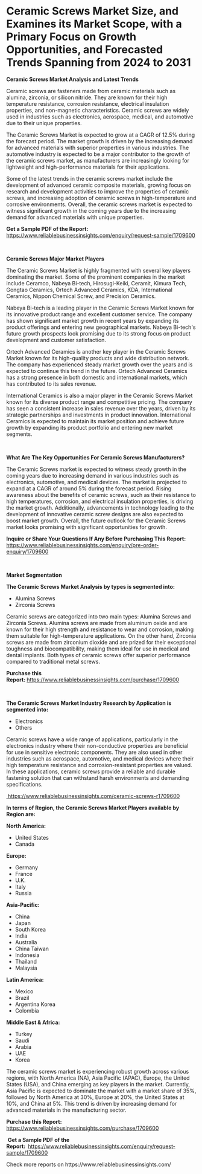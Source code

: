 <p><h1>Ceramic Screws Market Size, and Examines its Market Scope, with a Primary Focus on Growth Opportunities, and Forecasted Trends Spanning from 2024 to 2031</h1></p><p><strong>Ceramic Screws Market Analysis and Latest Trends</strong></p>
<p><p>Ceramic screws are fasteners made from ceramic materials such as alumina, zirconia, or silicon nitride. They are known for their high temperature resistance, corrosion resistance, electrical insulation properties, and non-magnetic characteristics. Ceramic screws are widely used in industries such as electronics, aerospace, medical, and automotive due to their unique properties.</p><p>The Ceramic Screws Market is expected to grow at a CAGR of 12.5% during the forecast period. The market growth is driven by the increasing demand for advanced materials with superior properties in various industries. The automotive industry is expected to be a major contributor to the growth of the ceramic screws market, as manufacturers are increasingly looking for lightweight and high-performance materials for their applications.</p><p>Some of the latest trends in the ceramic screws market include the development of advanced ceramic composite materials, growing focus on research and development activities to improve the properties of ceramic screws, and increasing adoption of ceramic screws in high-temperature and corrosive environments. Overall, the ceramic screws market is expected to witness significant growth in the coming years due to the increasing demand for advanced materials with unique properties.</p></p>
<p><strong>Get a Sample PDF of the Report:&nbsp;</strong> <a href="https://www.reliablebusinessinsights.com/enquiry/request-sample/1709600">https://www.reliablebusinessinsights.com/enquiry/request-sample/1709600</a></p>
<p>&nbsp;</p>
<p><strong>Ceramic Screws Major Market Players</strong></p>
<p><p>The Ceramic Screws Market is highly fragmented with several key players dominating the market. Some of the prominent companies in the market include Ceramco, Nabeya Bi-tech, Hirosugi-Keiki, Ceramit, Kimura Tech, Gongtao Ceramics, Ortech Advanced Ceramics, KDA, International Ceramics, Nippon Chemical Screw, and Precision Ceramics.</p><p>Nabeya Bi-tech is a leading player in the Ceramic Screws Market known for its innovative product range and excellent customer service. The company has shown significant market growth in recent years by expanding its product offerings and entering new geographical markets. Nabeya Bi-tech's future growth prospects look promising due to its strong focus on product development and customer satisfaction.</p><p>Ortech Advanced Ceramics is another key player in the Ceramic Screws Market known for its high-quality products and wide distribution network. The company has experienced steady market growth over the years and is expected to continue this trend in the future. Ortech Advanced Ceramics has a strong presence in both domestic and international markets, which has contributed to its sales revenue.</p><p>International Ceramics is also a major player in the Ceramic Screws Market known for its diverse product range and competitive pricing. The company has seen a consistent increase in sales revenue over the years, driven by its strategic partnerships and investments in product innovation. International Ceramics is expected to maintain its market position and achieve future growth by expanding its product portfolio and entering new market segments.</p></p>
<p>&nbsp;</p>
<p><strong>What Are The Key Opportunities For Ceramic Screws Manufacturers?</strong></p>
<p><p>The Ceramic Screws market is expected to witness steady growth in the coming years due to increasing demand in various industries such as electronics, automotive, and medical devices. The market is projected to expand at a CAGR of around 5% during the forecast period. Rising awareness about the benefits of ceramic screws, such as their resistance to high temperatures, corrosion, and electrical insulation properties, is driving the market growth. Additionally, advancements in technology leading to the development of innovative ceramic screw designs are also expected to boost market growth. Overall, the future outlook for the Ceramic Screws market looks promising with significant opportunities for growth.</p></p>
<p><strong>Inquire or Share Your Questions If Any Before Purchasing This Report:</strong> <a href="https://www.reliablebusinessinsights.com/enquiry/pre-order-enquiry/1709600">https://www.reliablebusinessinsights.com/enquiry/pre-order-enquiry/1709600</a></p>
<p>&nbsp;</p>
<p><strong>Market Segmentation</strong></p>
<p><strong>The Ceramic Screws Market Analysis by types is segmented into:</strong></p>
<p><ul><li>Alumina Screws</li><li>Zirconia Screws</li></ul></p>
<p><p>Ceramic screws are categorized into two main types: Alumina Screws and Zirconia Screws. Alumina screws are made from aluminum oxide and are known for their high strength and resistance to wear and corrosion, making them suitable for high-temperature applications. On the other hand, Zirconia screws are made from zirconium dioxide and are prized for their exceptional toughness and biocompatibility, making them ideal for use in medical and dental implants. Both types of ceramic screws offer superior performance compared to traditional metal screws.</p></p>
<p><strong>Purchase this Report:&nbsp;</strong><a href="https://www.reliablebusinessinsights.com/purchase/1709600">https://www.reliablebusinessinsights.com/purchase/1709600</a></p>
<p>&nbsp;</p>
<p><strong>The Ceramic Screws Market Industry Research by Application is segmented into:</strong></p>
<p><ul><li>Electronics</li><li>Others</li></ul></p>
<p><p>Ceramic screws have a wide range of applications, particularly in the electronics industry where their non-conductive properties are beneficial for use in sensitive electronic components. They are also used in other industries such as aerospace, automotive, and medical devices where their high temperature resistance and corrosion-resistant properties are valued. In these applications, ceramic screws provide a reliable and durable fastening solution that can withstand harsh environments and demanding specifications.</p></p>
<p><a href="https://www.reliablebusinessinsights.com/ceramic-screws-r1709600">&nbsp;https://www.reliablebusinessinsights.com/ceramic-screws-r1709600</a></p>
<p><strong>In terms of Region, the Ceramic Screws Market Players available by Region are:</strong></p>
<p>
    <p> <strong> North America: </strong>
        <ul>
            <li>United States</li>
            <li>Canada</li>
        </ul>
        </p> 
    <p> <strong> Europe: </strong>
        <ul>
            <li>Germany</li>
            <li>France</li>
            <li>U.K.</li>
            <li>Italy</li>
            <li>Russia</li>
        </ul>
        </p> 
    <p> <strong> Asia-Pacific: </strong>
        <ul>
            <li>China</li>
            <li>Japan</li>
            <li>South Korea</li>
            <li>India</li>
            <li>Australia</li>
            <li>China Taiwan</li>
            <li>Indonesia</li>
            <li>Thailand</li>
            <li>Malaysia</li>
        </ul>
        </p> 
    <p> <strong> Latin America: </strong>
        <ul>
            <li>Mexico</li>
            <li>Brazil</li>
            <li>Argentina Korea</li>
            <li>Colombia</li>
        </ul>
        </p> 
    <p> <strong> Middle East & Africa: </strong>
        <ul>
            <li>Turkey</li>
            <li>Saudi</li>
            <li>Arabia</li>
            <li>UAE</li>
            <li>Korea</li>
        </ul>
    </p>
    </p>
<p><p>The ceramic screws market is experiencing robust growth across various regions, with North America (NA), Asia Pacific (APAC), Europe, the United States (USA), and China emerging as key players in the market. Currently, Asia Pacific is expected to dominate the market with a market share of 35%, followed by North America at 30%, Europe at 20%, the United States at 10%, and China at 5%. This trend is driven by increasing demand for advanced materials in the manufacturing sector.</p></p>
<p><strong>Purchase this Report: </strong><a href="https://www.reliablebusinessinsights.com/purchase/1709600">https://www.reliablebusinessinsights.com/purchase/1709600</a></p>
<p>&nbsp;<strong>Get a Sample PDF of the Report:&nbsp;&nbsp;</strong><a href="https://www.reliablebusinessinsights.com/enquiry/request-sample/1709600">https://www.reliablebusinessinsights.com/enquiry/request-sample/1709600</a></p>
<p><strong></strong></p>
<p>Check more reports on https://www.reliablebusinessinsights.com/</p>